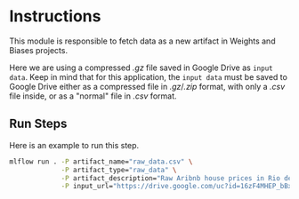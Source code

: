 # Instructions

This module is responsible to fetch data as a new artifact in Weights and Biases projects.

Here we are using a compressed *.gz* file saved in Google Drive as `input data`. Keep in mind that for this application, the `input data` must be saved to Google Drive either as a compressed file in *.gz*/*.zip* format, with only a *.csv* file inside, or as a "normal" file in *.csv* format.

## Run Steps

Here is an example to run this step.

```bash
mlflow run . -P artifact_name="raw_data.csv" \
             -P artifact_type="raw_data" \
             -P artifact_description="Raw Aribnb house prices in Rio de Janeiro data" \
             -P input_url="https://drive.google.com/uc?id=16zF4MHEP_bBxAEWpQgVocPupTjRRAgfP"
```
